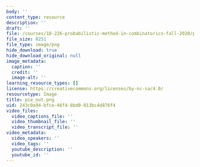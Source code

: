```yaml
---
body: ''
content_type: resource
description: ''
draft: ''
file: /courses/18-226-probabilistic-method-in-combinatorics-fall-2020/pie_out.png
file_size: 8251
file_type: image/png
hide_download: true
hide_download_original: null
image_metadata:
  caption: ''
  credit: ''
  image-alt: ''
learning_resource_types: []
license: https://creativecommons.org/licenses/by-nc-sa/4.0/
resourcetype: Image
title: pie_out.png
uid: 243c0a94-bfce-46f4-8bd0-013bc4d876f4
video_files:
  video_captions_file: ''
  video_thumbnail_file: ''
  video_transcript_file: ''
video_metadata:
  video_speakers: ''
  video_tags: ''
  youtube_description: ''
  youtube_id: ''
---
```

